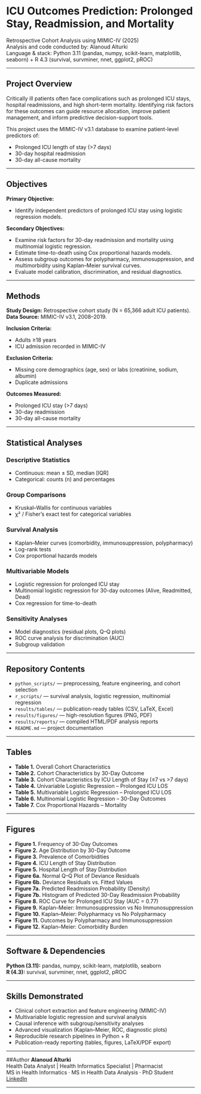 # ICU Outcomes Prediction: Prolonged Stay, Readmission, and Mortality  
Retrospective Cohort Analysis using MIMIC-IV (2025)  
Analysis and code conducted by: Alanoud Alturki  
Language & stack: Python 3.11 (pandas, numpy, scikit-learn, matplotlib, seaborn) + R 4.3 (survival, survminer, nnet, ggplot2, pROC)

---

## Project Overview
Critically ill patients often face complications such as prolonged ICU stays, hospital readmissions, and high short-term mortality. Identifying risk factors for these outcomes can guide resource allocation, improve patient management, and inform predictive decision-support tools.  

This project uses the MIMIC-IV v3.1 database to examine patient-level predictors of:  
- Prolonged ICU length of stay (>7 days)  
- 30-day hospital readmission  
- 30-day all-cause mortality  

---

## Objectives
**Primary Objective:**  
- Identify independent predictors of prolonged ICU stay using logistic regression models.  

**Secondary Objectives:**  
- Examine risk factors for 30-day readmission and mortality using multinomial logistic regression.  
- Estimate time-to-death using Cox proportional hazards models.  
- Assess subgroup outcomes for polypharmacy, immunosuppression, and multimorbidity using Kaplan–Meier survival curves.  
- Evaluate model calibration, discrimination, and residual diagnostics.  

---

## Methods
**Study Design:** Retrospective cohort study (N = 65,366 adult ICU patients).  
**Data Source:** MIMIC-IV v3.1, 2008–2019.  

**Inclusion Criteria:**  
- Adults ≥18 years  
- ICU admission recorded in MIMIC-IV  

**Exclusion Criteria:**  
- Missing core demographics (age, sex) or labs (creatinine, sodium, albumin)  
- Duplicate admissions  

**Outcomes Measured:**  
- Prolonged ICU stay (>7 days)  
- 30-day readmission  
- 30-day all-cause mortality  

---

## Statistical Analyses
### Descriptive Statistics  
- Continuous: mean ± SD, median [IQR]  
- Categorical: counts (n) and percentages  

### Group Comparisons  
- Kruskal–Wallis for continuous variables  
- χ² / Fisher’s exact test for categorical variables  

### Survival Analysis  
- Kaplan–Meier curves (comorbidity, immunosuppression, polypharmacy)  
- Log-rank tests  
- Cox proportional hazards models  

### Multivariable Models  
- Logistic regression for prolonged ICU stay  
- Multinomial logistic regression for 30-day outcomes (Alive, Readmitted, Dead)  
- Cox regression for time-to-death  

### Sensitivity Analyses  
- Model diagnostics (residual plots, Q–Q plots)  
- ROC curve analysis for discrimination (AUC)  
- Subgroup validation  

---

## Repository Contents
- `python_scripts/` — preprocessing, feature engineering, and cohort selection  
- `r_scripts/` — survival analysis, logistic regression, multinomial regression  
- `results/tables/` — publication-ready tables (CSV, LaTeX, Excel)  
- `results/figures/` — high-resolution figures (PNG, PDF)  
- `results/reports/` — compiled HTML/PDF analysis reports  
- `README.md` — project documentation  

---

## Tables
- **Table 1.** Overall Cohort Characteristics  
- **Table 2.** Cohort Characteristics by 30-Day Outcome  
- **Table 3.** Cohort Characteristics by ICU Length of Stay (≤7 vs >7 days)  
- **Table 4.** Univariable Logistic Regression – Prolonged ICU LOS  
- **Table 5.** Multivariable Logistic Regression – Prolonged ICU LOS  
- **Table 6.** Multinomial Logistic Regression – 30-Day Outcomes  
- **Table 7.** Cox Proportional Hazards – Mortality  

---

## Figures
- **Figure 1.** Frequency of 30-Day Outcomes  
- **Figure 2.** Age Distribution by 30-Day Outcome  
- **Figure 3.** Prevalence of Comorbidities  
- **Figure 4.** ICU Length of Stay Distribution  
- **Figure 5.** Hospital Length of Stay Distribution  
- **Figure 6a.** Normal Q–Q Plot of Deviance Residuals  
- **Figure 6b.** Deviance Residuals vs. Fitted Values  
- **Figure 7a.** Predicted Readmission Probability (Density)  
- **Figure 7b.** Histogram of Predicted 30-Day Readmission Probability  
- **Figure 8.** ROC Curve for Prolonged ICU Stay (AUC = 0.77)  
- **Figure 9.** Kaplan–Meier: Immunosuppression vs No Immunosuppression  
- **Figure 10.** Kaplan–Meier: Polypharmacy vs No Polypharmacy  
- **Figure 11.** Outcomes by Polypharmacy and Immunosuppression  
- **Figure 12.** Kaplan–Meier: Comorbidity Burden  

---

## Software & Dependencies
**Python (3.11):** pandas, numpy, scikit-learn, matplotlib, seaborn  
**R (4.3):** survival, survminer, nnet, ggplot2, pROC  

---

## Skills Demonstrated
- Clinical cohort extraction and feature engineering (MIMIC-IV)  
- Multivariable logistic regression and survival analysis  
- Causal inference with subgroup/sensitivity analyses  
- Advanced visualization (Kaplan–Meier, ROC, diagnostic plots)  
- Reproducible research pipelines in Python + R  
- Publication-ready reporting (tables, figures, LaTeX/PDF export)  

---

##Author
**Alanoud Alturki**  
Health Data Analyst | Health Informatics Specialist | Pharmacist  
MS in Health Informatics · MS in Health Data Analysis · PhD Student  
[LinkedIn](https://www.linkedin.com/in/alanoud-alturki-5601b2b5)  

---

